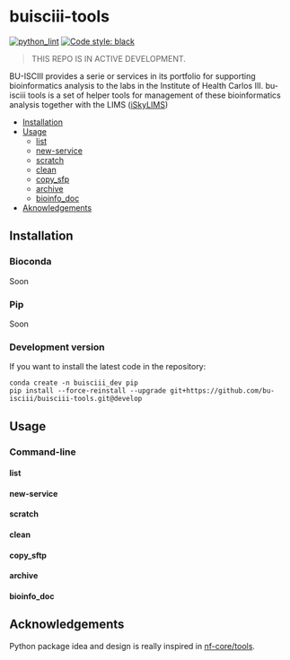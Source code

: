 # buisciii-tools
[![python_lint](https://github.com/BU-ISCIII/buisciii-tools/actions/workflows/python_lint.yml/badge.svg)](https://github.com/BU-ISCIII/buisciii-tools/actions/workflows/python_lint.yml)
[![Code style: black](https://img.shields.io/badge/code%20style-black-000000.svg)](https://github.com/psf/black)

> THIS REPO IS IN ACTIVE DEVELOPMENT.

BU-ISCIII provides a serie or services in its portfolio for supporting bioinformatics analysis to the labs in the Institute of Health Carlos III. bu-isciii tools is a set of helper tools for management of these bioinformatics analysis together with the LIMS ([iSkyLIMS](https://github.com/BU-ISCIII/iSkyLIMS))

* [Installation](#installation)
* [Usage](#usage)
    * [list](#list)
    * [new-service](#new-service)
    * [scratch](#scratch)
    * [clean](#clean)
    * [copy_sfp](#copy_sftp)
    * [archive](#archive)
    * [bioinfo_doc](#bioinfo_doc)
* [Aknowledgements](#aknowledgements)

## Installation

### Bioconda
Soon

### Pip
Soon

### Development version
If you want to install the latest code in the repository:

```
conda create -n buisciii_dev pip
pip install --force-reinstall --upgrade git+https://github.com/bu-isciii/buisciii-tools.git@develop
```

## Usage

### Command-line

#### list

#### new-service

#### scratch

#### clean

#### copy_sftp

#### archive

#### bioinfo_doc


## Acknowledgements
Python package idea and design is really inspired in [nf-core/tools](https://github.com/nf-core/tools).
